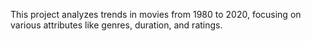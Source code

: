 This project analyzes trends in movies from 1980 to 2020, focusing on various attributes like genres, duration, and ratings.

